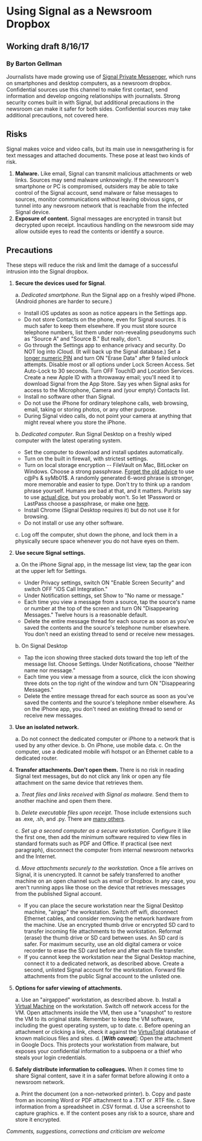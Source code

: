 # Using Signal as a Newsroom Dropbox
## Working draft 8/16/17
### By Barton Gellman
   
Journalists have made growing use of [Signal Private Messenger](https://whispersystems.org/), which runs on smartphones and desktop computers, as a newsroom dropbox. Confidential sources use this channel to make first contact, send information and develop ongoing relationships with journalists. Strong security comes built in with Signal, but additional precautions in the newsroom can make it safer for both sides. Confidential sources may take additional precautions, not covered here. 
  
## Risks

Signal makes voice and video calls, but its main use in newsgathering is for text messages and attached documents. These pose at least two kinds of risk.

1. **Malware.** Like email, Signal can transmit malicious attachments or web links. Sources may send malware unknowingly. If the newsroom's smartphone or PC is compromised, outsiders may be able to take control of the Signal account, send malware or false messages to sources, monitor communications without leaving obvious signs, or tunnel into any newsroom network that is reachable from the infected Signal device. 
2. **Exposure of content.** Signal messages are encrypted in transit but decrypted upon receipt. Incautious handling on the newsroom side may allow outside eyes to read the contents or identify a source.

## Precautions

These steps will reduce the risk and limit the damage of a successful intrusion into the Signal dropbox.

1. **Secure the devices used for Signal**. 

	a. *Dedicated smartphone*. Run the Signal app on a freshly wiped iPhone. (Android phones are harder to secure.) 
	
	- Install iOS updates as soon as notice appears in the Settings app. 
	- Do not store Contacts on the phone, even for Signal sources. It is much safer to keep them elsewhere. If you must store source telephone numbers, list them under non-revealing pseudonyms such as "Source A" and "Source B." But really, don't.
	- Go through the Settings app to enhance privacy and security. Do NOT log into iCloud. (It will back up the Signal database.) Set a [longer numeric PIN](https://theintercept.com/2016/02/18/passcodes-that-can-defeat-fbi-ios-backdoor/) and turn ON "Erase Data" after 9 failed unlock attempts. Disable most or all options under Lock Screen Access. Set Auto-Lock to 30 seconds. Turn OFF TouchID and Location Services. Create a new Apple ID with a throwaway email; you'll need it to download Signal from the App Store. Say yes when Signal asks for access to the Microphone, Camera and (your empty) Contacts list.
	- Install no software other than Signal. 
	- Do not use the iPhone for ordinary telephone calls, web browsing, email, taking or storing photos, or any other purpose. 
	- During Signal video calls, do not point your camera at anything that might reveal where you store the iPhone.
	
	b. *Dedicated computer*. Run Signal Desktop on a freshly wiped computer with the latest operating system. 
	
	- Set the computer to download and install updates automatically.
	- Turn on the built in firewall, with strictest settings. 
	- Turn on local storage encryption -- FileVault on Mac, BitLocker on Windows. Choose a strong passphrase. [Forget the old advice](https://www.wsj.com/articles/the-man-who-wrote-those-password-rules-has-a-new-tip-n3v-r-m1-d-1502124118) to use c@Ps & syMb01$. A randomly generated 6-word phrase is stronger, more memorable and easier to type. Don't try to think up a random phrase yourself. Humans are bad at that, and it matters. Purists say to use [actual dice](http://world.std.com/~reinhold/diceware.html), but you probably won't. So let 1Password or LastPass choose a passphrase, or make one [here](https://www.dmuth.org/diceware/?debug=6).
	- Install Chrome (Signal Desktop requires it) but do not use it for browsing.
	- Do not install or use any other software.
	
	c. Log off the computer, shut down the phone, and lock them in a physically secure space whenever you do not have eyes on them.
	
2. **Use secure Signal settings.**

	a. On the iPhone Signal app, in the message list view, tap the gear icon at the upper left for Settings. 

	- Under Privacy settings, switch ON "Enable Screen Security" and switch OFF "iOS Call Integration." 
	- Under Notification settings, set Show to "No name or message." 
	- Each time you view a message from a source, tap the source's name or number at the top of the screen and turn ON "Disappearing Messages." Twelve hours is a reasonable default.
	- Delete the entire message thread for each source as soon as you've saved the contents and the source's telephone number elsewhere. You don't need an existing thread to send or receive new messages.
		
	b. On Signal Desktop

	- Tap the icon showing three stacked dots toward the top left of the message list. Choose Settings. Under Notifications, choose "Neither name nor message."
	- Each time you view a message from a source, click the icon showing three dots on the top right of the window and turn ON "Disappearing Messages." 
	- Delete the entire message thread for each source as soon as you've saved the contents and the source's telephone nmber elsewhere. As on the iPhone app, you don't need an existing thread to send or receive new messages.

3. **Use an isolated network.** 

	a. Do not connect the dedicated computer or iPhone to a network that is used by any other device. 
	b. On iPhone, use mobile data. 
	c. On the computer, use a dedicated mobile wifi hotspot or an Ethernet cable to a dedicated router.

4. **Transfer attachments. Don't open them.** There is no risk in reading Signal text messages, but do not click any link or open any file attachment on the same device that retrieves them.

	a. *Treat files and links received with Signal as malware.* Send them to another machine and open them there. 
	
	b. *Delete executable files upon receipt*. Those include extensions such as .exe, .sh, and .py. There are [many others](https://www.lifewire.com/list-of-executable-file-extensions-2626061).  
	
	c. *Set up a second computer as a secure workstation.* Configure it like the first one, then add the minimum software required to view files in standard formats such as PDF and Office. If practical (see next paragraph), disconnect the computer from internal newsroom networks and the Internet.
		
	d. *Move attachments securely to the workstation.* Once a file arrives on Signal, it is unencrypted. It cannot be safely transferred to another machine on an open channel such as email or Dropbox. In any case, you aren't running apps like those on the device that retrieves messages from the published Signal account.  
	
	- If you can place the secure workstation near the Signal Desktop machine, "airgap" the workstation. Switch off wifi, disconnect Ethernet cables, and consider removing the network hardware from the machine. Use an encrypted thumb drive or encrypted SD card to transfer incoming file attachments to the workstation. Reformat (erase) the thumb drive or SD card between uses. An SD card is safer. For maximum security, use an old digital camera or voice recorder to erase the SD card before and after each file transfer.
	- If you cannot keep the workstation near the Signal Desktop machine, connect it to a dedicated network, as described above. Create a second, unlisted Signal account for the workstation. Forward file attachments from the public Signal account to the unlisted one.
	
5. **Options for safer viewing of attachments.** 

	a. Use an "airgapped" workstation, as described above. 
	b. Install a [Virtual Machine](https://lifehacker.com/5204434/the-beginners-guide-to-creating-virtual-machines-with-virtualbox) on the workstation. Switch off network access for the VM. Open attachments inside the VM, then use a "snapshot" to restore the VM to its original state. Remember to keep the VM software, including the guest operating system, up to date.
	c. Before opening an attachment or clicking a link, check it against the [VirtusTotal](https://www.virustotal.com) database of known malicious files and sites.
	d. [***With caveat***]: Open the attachment in Google Docs. This protects your workstation from malware, but exposes your confidential information to a subpoena or a thief who steals your login credentials.
	
6. **Safely distribute information to colleagues.** When it comes time to share Signal content, save it in a safer format before allowing it onto a newsroom network.

	a. Print the document (on a non-networked printer). 
	b. Copy and paste from an incoming Word or PDF attachment to a .TXT or .RTF file. 
	c. Save information from a spreadsheet in .CSV format.
	d. Use a screenshot to capture graphics. 
	e. If the content poses any risk to a source, share and store it encrypted.
	
*Comments, suggestions, corrections and criticism are welcome*
	
  
